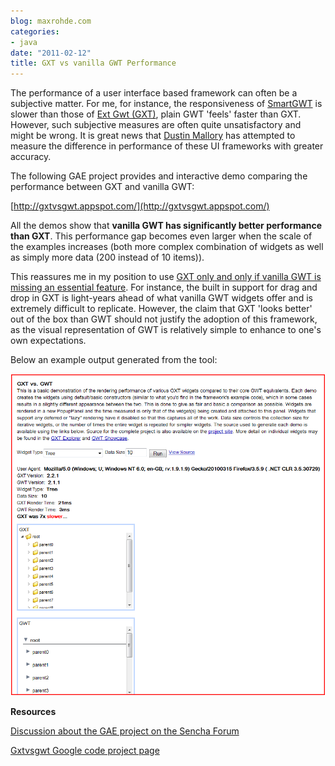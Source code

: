 ```yaml
---
blog: maxrohde.com
categories:
- java
date: "2011-02-12"
title: GXT vs vanilla GWT Performance
---
```


The performance of a user interface based framework can often be a subjective matter. For me, for instance, the responsiveness of [SmartGWT](http://www.smartclient.com/smartgwt/showcase/) is slower than those of [Ext Gwt (GXT)](http://www.sencha.com/products/extgwt/), plain GWT 'feels' faster than GXT. However, such subjective measures are often quite unsatisfactory and might be wrong. It is great news that [Dustin Mallory](http://lifeandcode.net/2011/01/gxt-vs-gwt-performance/) has attempted to measure the difference in performance of these UI frameworks with greater accuracy.

The following GAE project provides and interactive demo comparing the performance between GXT and vanilla GWT:

[http://gxtvsgwt.appspot.com/](http://gxtvsgwt.appspot.com/)

All the demos show that **vanilla GWT has significantly better performance than GXT**. This performance gap becomes even larger when the scale of the examples increases (both more complex combination of widgets as well as simply more data (200 instead of 10 items)).

This reassures me in my position to use [GXT only and only if vanilla GWT is missing an essential feature](http://maxrohde.com/2010/12/12/smartgwt-and-ext-gwtgxt-or-the-question-of-the-gwt-ui-framework/). For instance, the built in support for drag and drop in GXT is light-years ahead of what vanilla GWT widgets offer and is extremely difficult to replicate. However, the claim that GXT 'looks better' out of the box than GWT should not justify the adoption of this framework, as the visual representation of GWT is relatively simple to enhance to one's own expectations.

Below an example output generated from the tool:

![](images/021211_0124_gxtvsvanill12.png)

**Resources**

[Discussion about the GAE project on the Sencha Forum](http://www.sencha.com/forum/showthread.php?122461-GXT-vs.-GWT)

[Gxtvsgwt Google code project page](http://code.google.com/p/gxtvsgwt/)
